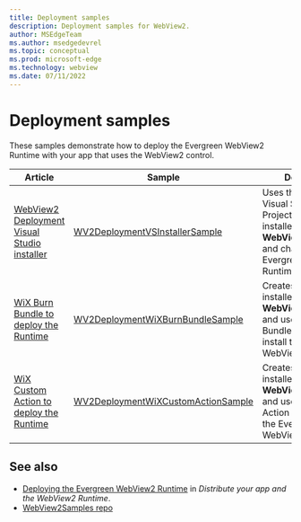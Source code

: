 ```yaml
---
title: Deployment samples
description: Deployment samples for WebView2.
author: MSEdgeTeam
ms.author: msedgedevrel
ms.topic: conceptual
ms.prod: microsoft-edge
ms.technology: webview
ms.date: 07/11/2022
---
```

# Deployment samples

These samples demonstrate how to deploy the Evergreen WebView2 Runtime with your app that uses the WebView2 control.

| Article | Sample | Description |
|---|---|---|
| [WebView2 Deployment Visual Studio installer](wv2deploymentvsinstallersample.md) | [WV2DeploymentVSInstallerSample](https://github.com/MicrosoftEdge/WebView2Samples/tree/main/SampleApps/WV2DeploymentVSInstallerSample) | Uses the Microsoft Visual Studio Installer Projects to create an installer for **WebView2APISample** and chain-install the Evergreen WebView2 Runtime. |
| [WiX Burn Bundle to deploy the Runtime](wv2deploymentwixburnbundlesample.md) | [WV2DeploymentWiXBurnBundleSample](https://github.com/MicrosoftEdge/WebView2Samples/tree/main/SampleApps/WV2DeploymentWiXBurnBundleSample) | Creates a WiX installer for **WebView2APISample** and uses WiX Burn Bundle to chain-install the Evergreen WebView2 Runtime. |
| [WiX Custom Action to deploy the Runtime](wv2deploymentwixcustomactionsample.md) | [WV2DeploymentWiXCustomActionSample](https://github.com/MicrosoftEdge/WebView2Samples/tree/main/SampleApps/WV2DeploymentWiXCustomActionSample) | Creates a WiX installer for **WebView2APISample** and uses WiX Custom Action to chain-install the Evergreen WebView2 Runtime. |


<!-- ====================================================================== -->
## See also

* [Deploying the Evergreen WebView2 Runtime](../concepts/distribution.md#deploying-the-evergreen-webview2-runtime) in _Distribute your app and the WebView2 Runtime_.
* [WebView2Samples repo](https://github.com/MicrosoftEdge/WebView2Samples#readme)
